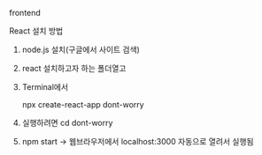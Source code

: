 frontend

React 설치 방법

1. node.js 설치(구글에서 사이트 검색)
2. react 설치하고자 하는 폴더열고
3. Terminal에서
    
    npx create-react-app dont-worry
4. 실행하려면 cd dont-worry
5. npm start
-> 웹브라우저에서 localhost:3000 자동으로 열려서 실행됨